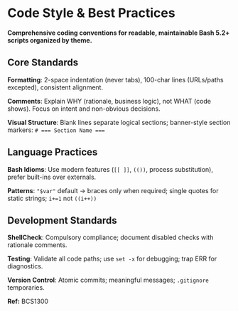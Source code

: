 # Code Style & Best Practices

**Comprehensive coding conventions for readable, maintainable Bash 5.2+ scripts organized by theme.**

## Core Standards

**Formatting**: 2-space indentation (never tabs), 100-char lines (URLs/paths excepted), consistent alignment.

**Comments**: Explain WHY (rationale, business logic), not WHAT (code shows). Focus on intent and non-obvious decisions.

**Visual Structure**: Blank lines separate logical sections; banner-style section markers: `# === Section Name ===`

## Language Practices

**Bash Idioms**: Use modern features (`[[ ]]`, `(())`, process substitution), prefer built-ins over externals.

**Patterns**: `"$var"` default → braces only when required; single quotes for static strings; `i+=1` not `((i++))`

## Development Standards

**ShellCheck**: Compulsory compliance; document disabled checks with rationale comments.

**Testing**: Validate all code paths; use `set -x` for debugging; trap ERR for diagnostics.

**Version Control**: Atomic commits; meaningful messages; `.gitignore` temporaries.

**Ref:** BCS1300
